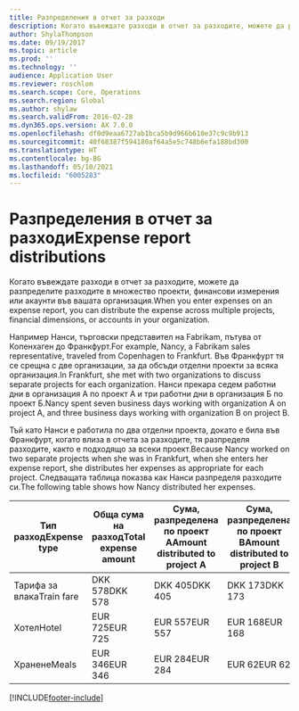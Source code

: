 ```yaml
---
title: Разпределения в отчет за разходи
description: Когато въвеждате разходи в отчет за разходите, можете да разпределите разходите в множество проекти, юридически лица или акаунти във вашата организация.
author: ShylaThompson
ms.date: 09/19/2017
ms.topic: article
ms.prod: ''
ms.technology: ''
audience: Application User
ms.reviewer: roschlom
ms.search.scope: Core, Operations
ms.search.region: Global
ms.author: shylaw
ms.search.validFrom: 2016-02-28
ms.dyn365.ops.version: AX 7.0.0
ms.openlocfilehash: df0d9eaa6727ab1bca5b9d966b610e37c9c9b913
ms.sourcegitcommit: 40f68387f594180af64a5e5c748b6efa188bd300
ms.translationtype: HT
ms.contentlocale: bg-BG
ms.lasthandoff: 05/10/2021
ms.locfileid: "6005283"
---
```

# <a name="expense-report-distributions"></a><span data-ttu-id="751cd-103">Разпределения в отчет за разходи</span><span class="sxs-lookup"><span data-stu-id="751cd-103">Expense report distributions</span></span>

<span data-ttu-id="751cd-104">Когато въвеждате разходи в отчет за разходите, можете да разпределите разходите в множество проекти, финансови измерения или акаунти във вашата организация.</span><span class="sxs-lookup"><span data-stu-id="751cd-104">When you enter expenses on an expense report, you can distribute the expense across multiple projects, financial dimensions, or accounts in your organization.</span></span>

<span data-ttu-id="751cd-105">Например Нанси, търговски представител на Fabrikam, пътува от Копенхаген до Франкфурт.</span><span class="sxs-lookup"><span data-stu-id="751cd-105">For example, Nancy, a Fabrikam sales representative, traveled from Copenhagen to Frankfurt.</span></span> <span data-ttu-id="751cd-106">Във Франкфурт тя се срещна с две организации, за да обсъди отделни проекти за всяка организация.</span><span class="sxs-lookup"><span data-stu-id="751cd-106">In Frankfurt, she met with two organizations to discuss separate projects for each organization.</span></span> <span data-ttu-id="751cd-107">Нанси прекара седем работни дни в организация А по проект А и три работни дни в организация Б по проект Б.</span><span class="sxs-lookup"><span data-stu-id="751cd-107">Nancy spent seven business days working with organization A on project A, and three business days working with organization B on project B.</span></span>

<span data-ttu-id="751cd-108">Тъй като Нанси е работила по два отделни проекта, докато е била във Франкфурт, когато влиза в отчета за разходите, тя разпределя разходите, както е подходящо за всеки проект.</span><span class="sxs-lookup"><span data-stu-id="751cd-108">Because Nancy worked on two separate projects when she was in Frankfurt, when she enters her expense report, she distributes her expenses as appropriate for each project.</span></span> <span data-ttu-id="751cd-109">Следващата таблица показва как Нанси разпределя разходите си.</span><span class="sxs-lookup"><span data-stu-id="751cd-109">The following table shows how Nancy distributed her expenses.</span></span>


| <span data-ttu-id="751cd-110">Тип разход</span><span class="sxs-lookup"><span data-stu-id="751cd-110">Expense type</span></span> | <span data-ttu-id="751cd-111">Обща сума на разход</span><span class="sxs-lookup"><span data-stu-id="751cd-111">Total expense amount</span></span>|<span data-ttu-id="751cd-112">Сума, разпределена по проект А</span><span class="sxs-lookup"><span data-stu-id="751cd-112">Amount distributed to project A</span></span>| <span data-ttu-id="751cd-113">Сума, разпределена по проект B</span><span class="sxs-lookup"><span data-stu-id="751cd-113">Amount distributed to project B</span></span> |
|--------------|---------------------|-------------------------------|---------------------------------|
|<span data-ttu-id="751cd-114">Тарифа за влака</span><span class="sxs-lookup"><span data-stu-id="751cd-114">Train fare</span></span>   |<span data-ttu-id="751cd-115">DKK 578</span><span class="sxs-lookup"><span data-stu-id="751cd-115">DKK 578</span></span>              |<span data-ttu-id="751cd-116">DKK 405</span><span class="sxs-lookup"><span data-stu-id="751cd-116">DKK 405</span></span>                        |<span data-ttu-id="751cd-117">DKK 173</span><span class="sxs-lookup"><span data-stu-id="751cd-117">DKK 173</span></span>                          |
|<span data-ttu-id="751cd-118">Хотел</span><span class="sxs-lookup"><span data-stu-id="751cd-118">Hotel</span></span>         |<span data-ttu-id="751cd-119">EUR 725</span><span class="sxs-lookup"><span data-stu-id="751cd-119">EUR 725</span></span>              |<span data-ttu-id="751cd-120">EUR 557</span><span class="sxs-lookup"><span data-stu-id="751cd-120">EUR 557</span></span>                        |<span data-ttu-id="751cd-121">EUR 168</span><span class="sxs-lookup"><span data-stu-id="751cd-121">EUR 168</span></span>                          |
|<span data-ttu-id="751cd-122">Хранене</span><span class="sxs-lookup"><span data-stu-id="751cd-122">Meals</span></span>         |<span data-ttu-id="751cd-123">EUR 346</span><span class="sxs-lookup"><span data-stu-id="751cd-123">EUR 346</span></span>              |<span data-ttu-id="751cd-124">EUR 284</span><span class="sxs-lookup"><span data-stu-id="751cd-124">EUR 284</span></span>                        |<span data-ttu-id="751cd-125">EUR 62</span><span class="sxs-lookup"><span data-stu-id="751cd-125">EUR 62</span></span>                           |



[!INCLUDE[footer-include](../includes/footer-banner.md)]